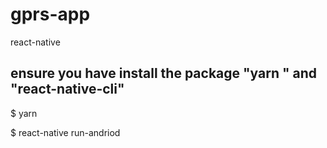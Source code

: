 # gprs-app
react-native

## ensure you have install the  package "yarn " and "react-native-cli"

$ yarn

$ react-native run-andriod


